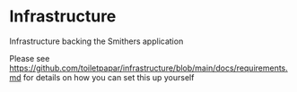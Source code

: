 # Infrastructure
Infrastructure backing the Smithers application

Please see https://github.com/toiletpapar/infrastructure/blob/main/docs/requirements.md for details on how you can set this up yourself